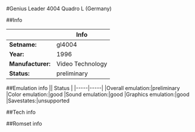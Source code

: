 #Genius Leader 4004 Quadro L (Germany)

##Info

||Info|
|-----|-----|
|**Setname:**|gl4004
|**Year:**|1996
|**Manufacturer:**|Video Technology
|**Status:**|preliminary

##Emulation info
|| Status |
|-----|-----|
|Overall emulation:|preliminary
|Color emulation:|good
|Sound emulation:|good
|Graphics emulation:|good
|Savestates:|unsupported

##Tech info

##Romset info

<!--- START OF EDITED COMMENT DO NOT TOUCH TEXT ABOVE-->
